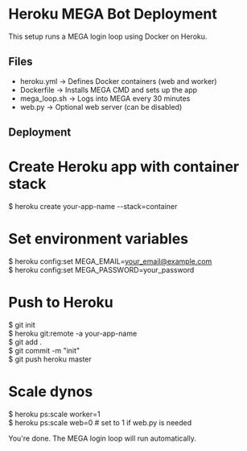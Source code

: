 # Heroku MEGA Bot Deployment  
This setup runs a MEGA login loop using Docker on Heroku.

## Files  
- heroku.yml       → Defines Docker containers (web and worker)  
- Dockerfile       → Installs MEGA CMD and sets up the app  
- mega_loop.sh     → Logs into MEGA every 30 minutes  
- web.py           → Optional web server (can be disabled)

## Deployment  

# Create Heroku app with container stack  
$ heroku create your-app-name --stack=container  

# Set environment variables  
$ heroku config:set MEGA_EMAIL=your_email@example.com  
$ heroku config:set MEGA_PASSWORD=your_password  

# Push to Heroku  
$ git init  
$ heroku git:remote -a your-app-name  
$ git add .  
$ git commit -m "init"  
$ git push heroku master  

# Scale dynos  
$ heroku ps:scale worker=1  
$ heroku ps:scale web=0      # set to 1 if web.py is needed

You're done. The MEGA login loop will run automatically.
